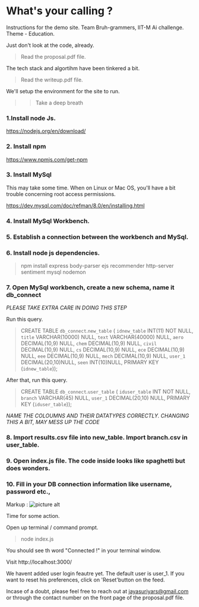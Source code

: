 # What's your calling ?

Instructions for the demo site. Team Bruh-grammers, IIT-M Ai challenge. Theme - Education.

 Just don't look at the code, already.

> Read the proposal.pdf file.

The tech stack and algortihm have been tinkered a bit.

> Read the writeup.pdf file.

We'll setup the environment for the site to run.

> > Take a deep breath



### 1.Install node Js. ###

 https://nodejs.org/en/download/
 
### 2. Install npm ###

https://www.npmjs.com/get-npm
 
### 3. Install MySql ### 

This may take some time. When on Linux or Mac OS, you'll have a bit trouble concerning root access permissions.   

https://dev.mysql.com/doc/refman/8.0/en/installing.html

### 4. Install MySql Workbench. ###
 
### 5. Establish a connection between the workbench and MySql. ###

### 6. Install node js dependencies. ###
> npm install express body-parser ejs recommender http-server sentiment mysql nodemon

### 7. Open MySql workbench, create a new schema, name it db_connect ###
 
 *PLEASE TAKE EXTRA CARE IN DOING THIS STEP*
 

 Run this query.
 

   >CREATE TABLE `db_connect`.`new_table` (
    `idnew_table` INT(11) NOT NULL,
    `title` VARCHAR(10000) NULL,
    `text` VARCHAR(40000) NULL,
    `aero` DECIMAL(10,9) NULL,
   `chem` DECIMAL(10,9) NULL,
   `civil` DECIMAL(10,9) NULL,
   `cs` DECIMAL(10,9) NULL,
   `ece` DECIMAL(10,9) NULL,
   `eee` DECIMAL(10,9) NULL,
   `mech` DECIMAL(10,9) NULL,
   `user_1` DECIMAL(20,10)NULL,
   `seen` INT(10)NULL,
    PRIMARY KEY (`idnew_table`));

After that, run this query.

  >   CREATE TABLE `db_connect`.`user_table` (
    `iduser_table` INT NOT NULL,
    `branch` VARCHAR(45) NULL,
    `user_1` DECIMAL(20,10) NULL,
    PRIMARY KEY (`iduser_table`));

 

 *NAME THE COLOUMNS AND THEIR DATATYPES CORRECTLY. CHANGING THIS A BIT, MAY MESS UP THE CODE* 
 
 
### 8. Import results.csv file into new_table. Import branch.csv in user_table. ###

### 9. Open index.js file. The code inside looks like spaghetti but does wonders. ###
 
 ### 10. Fill in your DB connection information like username, password etc., ###
 
Markup : ![picture alt](https://github.com/jayasuriyars/whatsyourcalling/blob/master/desc_images/db.jpg)
 
 
 
 
 
 
Time for some action.
 
 Open up terminal / command prompt.
 
> node index.js

You should see th word "Connected !" in your terminal window.

Visit http://localhost:3000/

We havent added user login feautre yet. The default user is user_1. If you want to reset his preferences, click on 'Reset'button on the feed.

 
 Incase of a doubt, please feel free to reach out at jayasuriyars@gmail.com or through the contact number on the front page of the proposal.pdf file.
 
 

